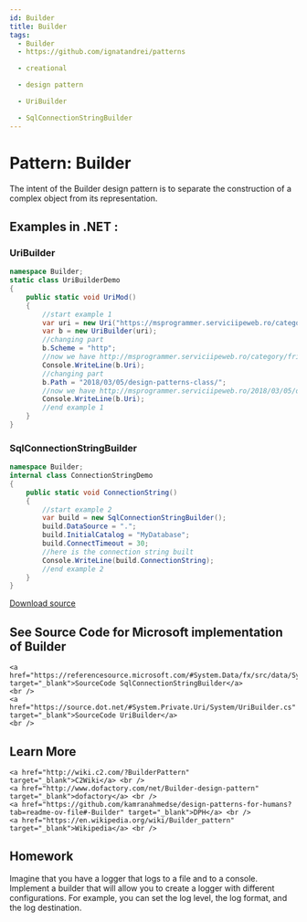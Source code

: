 ```yaml
---
id: Builder
title: Builder
tags:
  - Builder
  - https://github.com/ignatandrei/patterns

  - creational

  - design pattern

  - UriBuilder

  - SqlConnectionStringBuilder
---
```


# Pattern:  Builder

The intent of the Builder design pattern is to separate the construction of a complex object from its representation.    <br />

## Examples in .NET : 


###  UriBuilder
```csharp showLineNumbers title="UriBuilder example for Pattern Builder"
namespace Builder;
static class UriBuilderDemo
{
    public static void UriMod()
    {
        //start example 1
        var uri = new Uri("https://msprogrammer.serviciipeweb.ro/category/friday-links/");
        var b = new UriBuilder(uri);
        //changing part
        b.Scheme = "http";
        //now we have http://msprogrammer.serviciipeweb.ro/category/friday-links/
        Console.WriteLine(b.Uri);
        //changing part
        b.Path = "2018/03/05/design-patterns-class/";
        //now we have http://msprogrammer.serviciipeweb.ro/2018/03/05/design-patterns-class/
        Console.WriteLine(b.Uri);
        //end example 1
    }
}

```


###  SqlConnectionStringBuilder
```csharp showLineNumbers title="SqlConnectionStringBuilder example for Pattern Builder"
namespace Builder;
internal class ConnectionStringDemo
{
    public static void ConnectionString()
    {
        //start example 2
        var build = new SqlConnectionStringBuilder();
        build.DataSource = ".";
        build.InitialCatalog = "MyDatabase";
        build.ConnectTimeout = 30;
        //here is the connection string built
        Console.WriteLine(build.ConnectionString);
        //end example 2
    }
}

```


[Download source](/zipSourceCodes/builder.zip)



## See Source Code for Microsoft implementation of Builder

    <a href="https://referencesource.microsoft.com/#System.Data/fx/src/data/System/Data/SqlClient/SqlConnectionStringBuilder.cs" target="_blank">SourceCode SqlConnectionStringBuilder</a>
    <br />
    <a href="https://source.dot.net/#System.Private.Uri/System/UriBuilder.cs" target="_blank">SourceCode UriBuilder</a>
    <br />


## Learn More

    <a href="http://wiki.c2.com/?BuilderPattern" target="_blank">C2Wiki</a> <br />
    <a href="http://www.dofactory.com/net/Builder-design-pattern" target="_blank">dofactory</a> <br />
    <a href="https://github.com/kamranahmedse/design-patterns-for-humans?tab=readme-ov-file#-Builder" target="_blank">DPH</a> <br />
    <a href="https://en.wikipedia.org/wiki/Builder_pattern" target="_blank">Wikipedia</a> <br />


## Homework

Imagine that you have a logger that logs to a file and to a console. Implement a builder that will allow you to create a logger with different configurations. For example, you can set the log level, the log format, and the log destination.

